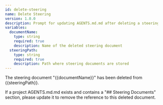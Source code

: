 ```yaml
---
id: delete-steering
name: Delete Steering
version: 1.0.0
description: Prompt for updating AGENTS.md.md after deleting a steering document
variables:
  documentName:
    type: string
    required: true
    description: Name of the deleted steering document
  steeringPath:
    type: string
    required: true
    description: Path where steering documents are stored
---
```


The steering document "{{documentName}}" has been deleted from {{steeringPath}}.

If a project AGENTS.md.md exists and contains a "## Steering Documents" section, please update it to remove the reference to this deleted document.
